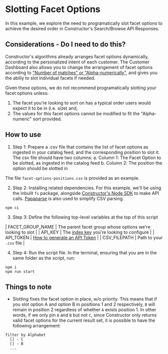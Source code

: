 # Slotting Facet Options

In this example, we explore the need to programatically slot facet options to achieve the desired order in Constructor's Search/Browse API Responses.

## Considerations - Do I need to do this?

Constructor's algorithms already arranges facet options dynamically, according to the personalized intent of each customer. The Customer Dashboard also allows you to change the arrangement of facet options according to ["Number of matches" or "Alpha-numerically"](https://docs.constructor.com/docs/using-the-constructor-dashboard-configuring-rules-facets-configure-global-facets#range-1), and gives you the abiliy to slot individual facets if needed.

Given these options, we do not recommend programatically slotting your facet options unless:

1. The facet you're looking to sort on has a typical order users would expect it to be in (i.e. size) and,
2. The values for this facet options cannot be modified to fit the "Alpha-numeric" sort provided.

## How to use

1. Step 1: Prepare a .csv file that contains the list of facet options as ingested in your catalog feed, and the corresponding position to slot it. The csv file should have two columns:
   a. Column 1: The Facet Option to be slotted, as ingested in the catalog feed
   b. Column 2: The position the option should be slotted in

The file `facet-options-positions.csv` is provided as an example.

2. Step 2: Installing related dependencies. For this example, we'll be using the inbuilt `fs` package, alongside [Constructor's Node SDK](https://github.com/constructor-io/constructorio-node) to make API calls. [Papaparse](https://github.com/mholt/PapaParse) is also used to simplify CSV parsing.

```
npm ci
```

3. Step 3: Define the following top-level variables at the top of this script

| FACET_GROUP_NAME | The parent facet group whose options we're looking to slot |
| API_KEY | The [index key](https://docs.constructor.com/docs/faq-api-are-the-api-key-and-token-considered-secret#api-token) you're looking to configure |
| API_TOKEN | [How to generate an API Token](https://docs.constructor.com/docs/using-the-constructor-dashboard-monitoring-integration-status-api-tokens) |
| CSV_FILEPATH | Path to your `.csv` file |

4. Step 4: Run the script file. In the terminal, ensuring that you are in the same folder as the script, run:

```
npm i
npm run start
```

## Things to note

- Slotting fixes the facet option in place, w/o priority. This means that if you slot option A and option B in positions 1 and 2 respectively, `B` will remain in position 2 regardless of whether `A` exists position 1. In other words, if we only pin `A` and `B` but not `C`, since Constructor only returns valid facet options for the current result set, it is possible to have the following arrangement:

```
filter by Alphabet
  [] - C
  [] - B
  ...
```
